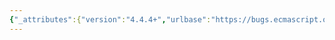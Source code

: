 ```yaml
---
{"_attributes":{"version":"4.4.4+","urlbase":"https://bugs.ecmascript.org/","maintainer":"dherman@mozilla.com"},"bug":{"bug_id":2643,"creation_ts":"2014-04-11 11:35:00 -0700","short_desc":"9.2.14  Function Declaration Instantiation: Bindings for function declarations not created","delta_ts":"2014-05-06 15:11:19 -0700","product":"Draft for 6th Edition","component":"technical issue","version":"Rev 23: April 5, 2014 Draft","rep_platform":"All","op_sys":"All","bug_status":"RESOLVED","resolution":"FIXED","priority":"Normal","bug_severity":"normal","everconfirmed":true,"reporter":{"uid":"andrebargull","name":"André Bargull"},"assigned_to":{"uid":"allen","name":"Allen Wirfs-Brock"},"long_desc":[{"commentid":7675,"comment_count":0,"who":{"uid":"andrebargull","name":"André Bargull"},"bug_when":"2014-04-11 11:35:59 -0700","thetext":"9.2.14  Function Declaration Instantiation.\n\nStep 30 calls ResolveBinding() for function declaration names, but the bindings were never created in the first place.\n\nMy current implementation uses instead:\n---\nFor each production f in functionsToInitialize, do\n\n1. Let fn be the sole element of the BoundNames of  f\n\n2. Let fo be the result of performing InstantiateFunctionObject for f with argument env.\n\n3. If needsArgumentsBinding is true and fn is \"arguments\" and needsParameterEnvironment is false, then\n3.a Call env.SetMutableBinding(fn, fo, strict)\n\n4. Else If parameterNames contains fn and needsParameterEnvironment is false, then\n4.a Call env.SetMutableBinding(fn, fo, strict)\n\n5. Else\n5.a Call env.CreateMutableBinding(fn, false)\n5.b Call env.InitializeBinding(fn, fo)\n\n---"},{"commentid":7699,"comment_count":1,"who":{"uid":"andrebargull","name":"André Bargull"},"bug_when":"2014-04-12 00:39:34 -0700","thetext":"Step 28 instead of step 30."},{"commentid":7713,"comment_count":2,"who":{"uid":"allen","name":"Allen Wirfs-Brock"},"bug_when":"2014-04-12 15:29:47 -0700","thetext":"fixed in rev24 editor's draft\n\nNow function names are not removed from varNames, so the the varNames instantiation loop will create the function bindings.  that was what I had originally intended."},{"commentid":8157,"comment_count":3,"who":{"uid":"allen","name":"Allen Wirfs-Brock"},"bug_when":"2014-05-06 15:11:19 -0700","thetext":"fixed in rev24"}]}}
---
```

